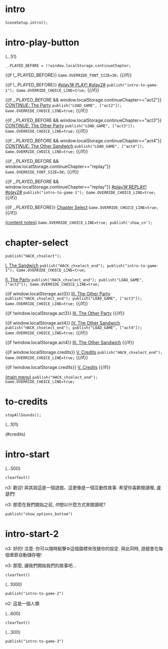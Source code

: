 # intro

`SceneSetup.intro();`

# intro-play-button

(...51)

```
_.PLAYED_BEFORE = !!window.localStorage.continueChapter;
```

{{if !_.PLAYED_BEFORE}}
`Game.OVERRIDE_FONT_SIZE=30;`
{{/if}}

{{if !_.PLAYED_BEFORE}}
[#play1# PLAY! #play2#](#intro-start) `publish("intro-to-game-1"); Game.OVERRIDE_CHOICE_LINE=true;`
{{/if}}

{{if _.PLAYED_BEFORE && window.localStorage.continueChapter=="act2"}}
[_CONTINUE_: The Party](#act2) `publish("LOAD_GAME", ["act2"]); Game.OVERRIDE_CHOICE_LINE=true;`
{{/if}}

{{if _.PLAYED_BEFORE && window.localStorage.continueChapter=="act3"}}
[_CONTINUE_: The Other Party](#act3) `publish("LOAD_GAME", ["act3"]); Game.OVERRIDE_CHOICE_LINE=true;`
{{/if}}

{{if _.PLAYED_BEFORE && window.localStorage.continueChapter=="act4"}}
[_CONTINUE_: The Other Sandwich](#act4) `publish("LOAD_GAME", ["act4"]); Game.OVERRIDE_CHOICE_LINE=true;`
{{/if}}

{{if _.PLAYED_BEFORE && window.localStorage.continueChapter=="replay"}}
`Game.OVERRIDE_FONT_SIZE=30;`
{{/if}}

{{if _.PLAYED_BEFORE && window.localStorage.continueChapter=="replay"}}
[#play1# REPLAY! #play2#](#intro-start) `publish("intro-to-game-1"); Game.OVERRIDE_CHOICE_LINE=true;`
{{/if}}

{{if _.PLAYED_BEFORE}}
[Chapter Select](#chapter-select) `Game.OVERRIDE_CHOICE_LINE=true;`
{{/if}}

[(content notes)](#intro-play-button) `Game.OVERRIDE_CHOICE_LINE=true; publish('show_cn');`

# chapter-select

`publish("HACK_chselect");`

[I. The Sandwich](#intro-start) `publish("HACK_chselect_end"); publish("intro-to-game-1"); Game.OVERRIDE_CHOICE_LINE=true;`

[II. The Party](#act2) `publish("HACK_chselect_end"); publish("LOAD_GAME", ["act2"]); Game.OVERRIDE_CHOICE_LINE=true;`

{{if window.localStorage.act3}}
[III. The Other Party](#act3) `publish("HACK_chselect_end"); publish("LOAD_GAME", ["act3"]); Game.OVERRIDE_CHOICE_LINE=true;`
{{/if}}

{{if !window.localStorage.act3}}
[III. The Other Party]()
{{/if}}

{{if window.localStorage.act4}}
[IV. The Other Sandwich](#act4) `publish("HACK_chselect_end"); publish("LOAD_GAME", ["act4"]); Game.OVERRIDE_CHOICE_LINE=true;`
{{/if}}

{{if !window.localStorage.act4}}
[III. The Other Sandwich]()
{{/if}}

{{if window.localStorage.credits}}
[V. Credits](#to-credits) `publish("HACK_chselect_end"); Game.OVERRIDE_CHOICE_LINE=true;`
{{/if}}

{{if !window.localStorage.credits}}
[V. Credits]()
{{/if}}

[(main menu)](#intro-play-button) `publish("HACK_chselect_end"); Game.OVERRIDE_CHOICE_LINE=true;`

# to-credits

`stopAllSounds();`

(...101)

(#credits)

# intro-start

(...500)

`clearText()`

n3: 歡迎! 與其說這是一個遊戲，這更像是一個互動性故事. 希望你喜歡閱讀喔, 盧瑟們!

n3: 那麼在我們開始之前, *你*想以什麼方式來閱讀呢?

`publish("show_options_bottom")`

# intro-start-2

n3: 好的! 注意: 你可以隨時點擊⚙這個圖標來改變你的設定. 與此同時, 遊戲會在每個章節自動儲存喔!

n3: 那麼, 讓我們開始我們的故事吧...

`clearText()`

(...1000)

`publish("intro-to-game-2")`

n2: 這是一個人類

(...600)

`clearText()`

(...300)

`publish("intro-to-game-3")`
